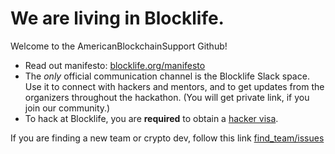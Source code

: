 
# We are living in Blocklife.

Welcome to the AmericanBlockchainSupport Github!

- Read out manifesto: [blocklife.org/manifesto](https://blocklife.org/manifesto/)
- The *only* official communication channel is the Blocklife Slack space. Use it to connect with hackers and mentors, and to get updates from the organizers throughout the hackathon. (You will get private link, if you join our community.)
- To hack at Blocklife, you are **required** to obtain a [hacker visa](https://blocklife.org/visa/).

If you are finding a new team or crypto dev, follow this link [find_team/issues](https://github.com/American3lockchainSupport/find_team/issues/new/choose)

